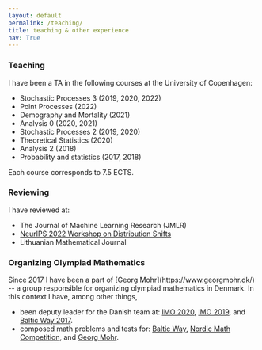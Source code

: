 ```yaml
---
layout: default
permalink: /teaching/
title: teaching & other experience
nav: True
---
```


<h3 id="Teaching">Teaching</h3>
I have been a TA in the following courses at the University of Copenhagen:
<ul>
  <li>Stochastic Processes 3 (2019, 2020, 2022)</li>
  <li>Point Processes (2022)</li>
  <li>Demography and Mortality (2021)</li>
  <li>Analysis 0 (2020, 2021)</li>
  <li>Stochastic Processes 2 (2019, 2020)</li>
  <li>Theoretical Statistics (2020)</li>
  <li>Analysis 2 (2018)</li>
  <li>Probability and statistics (2017, 2018)</li>
</ul>
Each course corresponds to 7.5 ECTS.

<h3 id="Reviewing">Reviewing</h3>
I have reviewed at:
<ul>
  <li>The Journal of Machine Learning Research (JMLR)</li>
  <li><a href="https://sites.google.com/view/distshift2022">NeurIPS 2022 Workshop on Distribution Shifts</a></li>
  <li>Lithuanian Mathematical Journal</li>
</ul>

<h3 id="Organizing Olympiad Mathematics">Organizing Olympiad Mathematics</h3>
Since 2017 I have been a part of [Georg Mohr](https://www.georgmohr.dk/)
-- a group responsible for organizing olympiad mathematics in Denmark.
In this context I have, among other things, 
<ul>
    <li> 
    been deputy leader for the Danish team at:
    <a href="https://www.imo-official.org/year_info.aspx?year=2020">IMO 2020</a>,
    <a href="https://www.imo-official.org/year_info.aspx?year=2019">IMO 2019</a>,
    and
    <a href="http://www.balticway17.dk/index.html/">Baltic Way 2017</a>.
    </li>
    <li>composed math problems and tests for:
        <a href="http://www.math.olympiaadid.ut.ee/eng/html/index.php?id=bw">Baltic Way</a>,
        <a href="https://www.georgmohr.dk/nmcperm/probl/">Nordic Math Competition</a>,
        and
        <a href="https://www.georgmohr.dk/gmopg/">Georg Mohr</a>.
    </li>
</ul>




